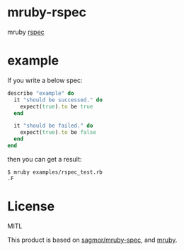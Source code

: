# mruby-rspec

mruby [rspec](http://rspec.info/)

# example

If you write a below spec:

```ruby
describe "example" do
  it "should be successed." do
    expect(true).to be true
  end

  it "should be failed." do
    expect(true).to be false
  end
end
```

then you can get a result:

```
$ mruby examples/rspec_test.rb
.F
```

# License

MITL

This product is based on [sagmor/mruby-spec](https://github.com/sagmor/mruby-spec), and [mruby](https://github.com/mruby/mruby).
